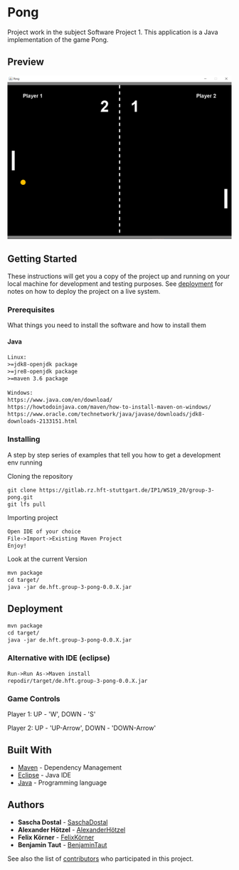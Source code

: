 # Pong

Project work in the subject Software Project 1. This application is a Java implementation of the game Pong.

## Preview
![Alt text](./preview/preview_0.PNG)

## Getting Started

These instructions will get you a copy of the project up and running on your local machine for development and testing purposes.
See [deployment](#deployment) for notes on how to deploy the project on a live system.

### Prerequisites

What things you need to install the software and how to install them

#### Java
```
Linux:
>=jdk8-openjdk package
>=jre8-openjdk package
>=maven 3.6 package

Windows:
https://www.java.com/en/download/
https://howtodoinjava.com/maven/how-to-install-maven-on-windows/
https://www.oracle.com/technetwork/java/javase/downloads/jdk8-downloads-2133151.html
```

### Installing

A step by step series of examples that tell you how to get a development env running

Cloning the repository

```
git clone https://gitlab.rz.hft-stuttgart.de/IP1/WS19_20/group-3-pong.git
git lfs pull
```

Importing project

```
Open IDE of your choice
File->Import->Existing Maven Project
Enjoy!
```

Look at the current Version

```
mvn package
cd target/
java -jar de.hft.group-3-pong-0.0.X.jar
```

## Deployment

```
mvn package
cd target/
java -jar de.hft.group-3-pong-0.0.X.jar
```

### Alternative with IDE (eclipse)
```
Run->Run As->Maven install
repodir/target/de.hft.group-3-pong-0.0.X.jar
```

### Game Controls

Player 1: UP - 'W', DOWN - 'S'

Player 2: UP - 'UP-Arrow', DOWN - 'DOWN-Arrow'

## Built With

* [Maven](https://maven.apache.org/) - Dependency Management
* [Eclipse](https://www.eclipse.org/) - Java IDE
* [Java](https://www.java.com/en/) - Programming language

## Authors

* **Sascha Dostal** - [SaschaDostal](https://gitlab.rz.hft-stuttgart.de/91dosa1bif)
* **Alexander Hötzel** - [AlexanderHötzel](https://gitlab.rz.hft-stuttgart.de/91hoal1bif)
* **Felix Körner** - [FelixKörner](https://gitlab.rz.hft-stuttgart.de/91kofe1bif)
* **Benjamin Taut** - [BenjaminTaut](https://gitlab.rz.hft-stuttgart.de/91tabe1bif)

See also the list of [contributors](https://gitlab.rz.hft-stuttgart.de/IP1/WS19_20/group-3-pong/-/graphs/master) who participated in this project.